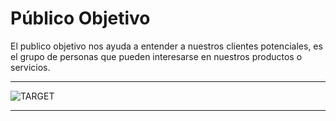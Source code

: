 # Público Objetivo

El publico objetivo nos ayuda a entender a nuestros clientes potenciales, es el grupo de personas que pueden interesarse en nuestros productos o servicios.

---

![TARGET](/Imagenes/TargetAudience.PNG)

---
